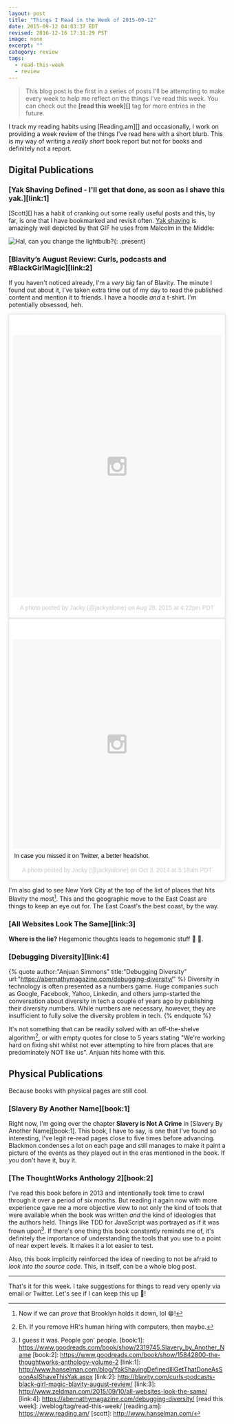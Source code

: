 ```yaml
---
layout: post
title: "Things I Read in the Week of 2015-09-12"
date: 2015-09-12 04:03:37 EDT
revised: 2016-12-16 17:31:29 PST
image: none
excerpt: ""
category: review
tags:
  - read-this-week
  - review
---
```


<script src="https://platform.instagram.com/en_US/embeds.js"></script>

> This blog post is the first in a series of posts I'll be attempting to make
> every week to help me reflect on the things I've read this week. You can
> check out the **[read this week][]** tag for more entries in the future.

I track my reading habits using [Reading.am][] and occasionally, I work on
providing a week review of the things I've read here with a short blurb. This is
my way of writing a _really short_ book report but not for books and definitely
not a report.

## Digital Publications

### [Yak Shaving Defined - I'll get that done, as soon as I shave this yak.][link:1]

[Scott][] has a habit of cranking out some really useful posts and this, by far, is
one that I have bookmarked and revisit often. [Yak shaving][1] is amazingly well
depicted by that GIF he uses from Malcolm in the Middle:

![Hal, can you change the lightbulb?](http://i.minus.com/ibaDjk7AeIcvxv.gif){: .present}

### [Blavity’s August Review: Curls, podcasts and #BlackGirlMagic][link:2]

If you haven't noticed already, I'm a *very big* fan of Blavity. The minute I
found out about it, I've taken extra time out of my day to read the published
content and mention it to friends. I have a hoodie _and_ a t-shirt. I'm
potentially obsessed, heh.

<blockquote class="instagram-media" data-instgrm-version="4" style=" background:#FFF; border:0; border-radius:3px; box-shadow:0 0 1px 0 rgba(0,0,0,0.5),0 1px 10px 0 rgba(0,0,0,0.15); margin: 1px; max-width:658px; padding:0; width:99.375%; width:-webkit-calc(100% - 2px); width:calc(100% - 2px);"><div style="padding:8px;"> <div style=" background:#F8F8F8; line-height:0; margin-top:40px; padding:62.5% 0; text-align:center; width:100%;"> <div style=" background:url(data:image/png;base64,iVBORw0KGgoAAAANSUhEUgAAACwAAAAsCAMAAAApWqozAAAAGFBMVEUiIiI9PT0eHh4gIB4hIBkcHBwcHBwcHBydr+JQAAAACHRSTlMABA4YHyQsM5jtaMwAAADfSURBVDjL7ZVBEgMhCAQBAf//42xcNbpAqakcM0ftUmFAAIBE81IqBJdS3lS6zs3bIpB9WED3YYXFPmHRfT8sgyrCP1x8uEUxLMzNWElFOYCV6mHWWwMzdPEKHlhLw7NWJqkHc4uIZphavDzA2JPzUDsBZziNae2S6owH8xPmX8G7zzgKEOPUoYHvGz1TBCxMkd3kwNVbU0gKHkx+iZILf77IofhrY1nYFnB/lQPb79drWOyJVa/DAvg9B/rLB4cC+Nqgdz/TvBbBnr6GBReqn/nRmDgaQEej7WhonozjF+Y2I/fZou/qAAAAAElFTkSuQmCC); display:block; height:44px; margin:0 auto -44px; position:relative; top:-22px; width:44px;"></div></div><p style=" color:#c9c8cd; font-family:Arial,sans-serif; font-size:14px; line-height:17px; margin-bottom:0; margin-top:8px; overflow:hidden; padding:8px 0 7px; text-align:center; text-overflow:ellipsis; white-space:nowrap;"><a href="https://instagram.com/p/68gHK4nPuO/" style=" color:#c9c8cd; font-family:Arial,sans-serif; font-size:14px; font-style:normal; font-weight:normal; line-height:17px; text-decoration:none;" target="_top">A photo posted by Jacky (@jackyalcine)</a> on <time style=" font-family:Arial,sans-serif; font-size:14px; line-height:17px;" datetime="2015-08-28T23:22:55+00:00">Aug 28, 2015 at 4:22pm PDT</time></p></div></blockquote>
<blockquote class="instagram-media" data-instgrm-captioned data-instgrm-version="4" style=" background:#FFF; border:0; border-radius:3px; box-shadow:0 0 1px 0 rgba(0,0,0,0.5),0 1px 10px 0 rgba(0,0,0,0.15); margin: 1px; max-width:658px; padding:0; width:99.375%; width:-webkit-calc(100% - 2px); width:calc(100% - 2px);"><div style="padding:8px;"> <div style=" background:#F8F8F8; line-height:0; margin-top:40px; padding:50% 0; text-align:center; width:100%;"> <div style=" background:url(data:image/png;base64,iVBORw0KGgoAAAANSUhEUgAAACwAAAAsCAMAAAApWqozAAAAGFBMVEUiIiI9PT0eHh4gIB4hIBkcHBwcHBwcHBydr+JQAAAACHRSTlMABA4YHyQsM5jtaMwAAADfSURBVDjL7ZVBEgMhCAQBAf//42xcNbpAqakcM0ftUmFAAIBE81IqBJdS3lS6zs3bIpB9WED3YYXFPmHRfT8sgyrCP1x8uEUxLMzNWElFOYCV6mHWWwMzdPEKHlhLw7NWJqkHc4uIZphavDzA2JPzUDsBZziNae2S6owH8xPmX8G7zzgKEOPUoYHvGz1TBCxMkd3kwNVbU0gKHkx+iZILf77IofhrY1nYFnB/lQPb79drWOyJVa/DAvg9B/rLB4cC+Nqgdz/TvBbBnr6GBReqn/nRmDgaQEej7WhonozjF+Y2I/fZou/qAAAAAElFTkSuQmCC); display:block; height:44px; margin:0 auto -44px; position:relative; top:-22px; width:44px;"></div></div> <p style=" margin:8px 0 0 0; padding:0 4px;"> <a href="https://instagram.com/p/tsKmginPsg/" style=" color:#000; font-family:Arial,sans-serif; font-size:14px; font-style:normal; font-weight:normal; line-height:17px; text-decoration:none; word-wrap:break-word;" target="_top">In case you missed it on Twitter, a better headshot.</a></p> <p style=" color:#c9c8cd; font-family:Arial,sans-serif; font-size:14px; line-height:17px; margin-bottom:0; margin-top:8px; overflow:hidden; padding:8px 0 7px; text-align:center; text-overflow:ellipsis; white-space:nowrap;">A photo posted by Jacky (@jackyalcine) on <time style=" font-family:Arial,sans-serif; font-size:14px; line-height:17px;" datetime="2014-10-03T12:18:59+00:00">Oct 3, 2014 at 5:18am PDT</time></p></div></blockquote>

I'm also glad to see New York City at the top of the list of places that hits
Blavity the most[^1]. This and the geographic move to the East Coast are things
to keep an eye out for. The East Coast's the best coast, by the way. 

### [All Websites Look The Same][link:3]

**Where is the lie?** Hegemonic thoughts leads to hegemonic stuff :frog: :tea:.

### [Debugging Diversity][link:4]

{% quote author:"Anjuan Simmons" title:"Debugging Diversity" url:"https://abernathymagazine.com/debugging-diversity/" %}
Diversity in technology is often presented as a numbers game. Huge companies
such as Google, Facebook, Yahoo, Linkedin, and others jump-started the
conversation about diversity in tech a couple of years ago by publishing their
diversity numbers. While numbers are necessary, however, they are insufficient
to fully solve the diversity problem in tech. 
{% endquote %}

It's not something that can be readily solved with an off-the-shelve
algorithm[^2], or with empty quotes for close to 5 years stating "We're
working hard on fixing shit whilst not ever attempting to hire from places
that are predominately NOT like us". Anjuan hits home with this.

## Physical Publications

Because books with physical pages are still cool.

### [Slavery By Another Name][book:1]
Right now, I'm going over the chapter **Slavery is Not A Crime** in [Slavery By
Another Name][book:1]. This book, I have to say, is one that I've found so
interesting, I've legit re-read pages close to five times before advancing.
Blackmon condenses a lot on each page and still manages to make it paint a
picture of the events as they played out in the eras mentioned in the book. If
you don't have it, buy it.

### [The ThoughtWorks Anthology 2][book:2]

I've read this book before in 2013 and intentionally took time to crawl through
it over a period of six months. But reading it again now with more experience
gave me a more objective view to not only the kind of tools that were available
when the book was written _and_ the kind of ideologies that the authors held.
Things like TDD for JavaScript was portrayed as if it was frown upon[^3]. If
there's one thing this book constantly reminds me of, it's definitely the
importance of understanding the tools that you use to a point of near expert
levels. It makes it a lot easier to test.

Also, this book implicitly reinforced the idea of needing to not be afraid to
_look into the source code_. This, in itself, can be a whole blog post.

---

That's it for this week. I take suggestions for things to read very openly via
email or Twitter. Let's see if I can keep this up :running:!

[1]: http://projects.csail.mit.edu/gsb/old-archive/gsb-archive/gsb2000-02-11.html
[^1]: Now if we can _prove_ that Brooklyn holds it down, lol :grin:!
[^2]: Eh. If you remove HR's human hiring with computers, then maybe.
[^3]: I guess it was. People gon' people.
[book:1]: https://www.goodreads.com/book/show/2319745.Slavery_by_Another_Name
[book:2]: https://www.goodreads.com/book/show/15842800-the-thoughtworks-anthology-volume-2
[link:1]: http://www.hanselman.com/blog/YakShavingDefinedIllGetThatDoneAsSoonAsIShaveThisYak.aspx
[link:2]: http://blavity.com/curls-podcasts-black-girl-magic-blavity-august-review/
[link:3]: http://www.zeldman.com/2015/09/10/all-websites-look-the-same/
[link:4]: https://abernathymagazine.com/debugging-diversity/
[read this week]: /weblog/tag/read-this-week/
[reading.am]: https://www.reading.am/
[scott]: http://www.hanselman.com/
